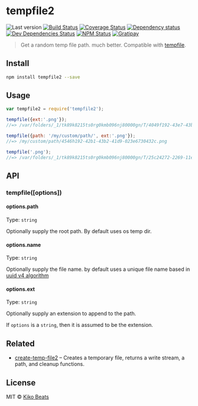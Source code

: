 # tempfile2

![Last version](https://img.shields.io/github/tag/Kikobeats/tempfile2.svg?style=flat-square)
[![Build Status](http://img.shields.io/travis/Kikobeats/tempfile2/master.svg?style=flat-square)](https://travis-ci.org/Kikobeats/tempfile2)
[![Coverage Status](https://img.shields.io/coveralls/Kikobeats/tempfile2.svg?style=flat-square)](https://coveralls.io/github/Kikobeats/tempfile2)
[![Dependency status](http://img.shields.io/david/Kikobeats/tempfile2.svg?style=flat-square)](https://david-dm.org/Kikobeats/tempfile2)
[![Dev Dependencies Status](http://img.shields.io/david/dev/Kikobeats/tempfile2.svg?style=flat-square)](https://david-dm.org/Kikobeats/tempfile2#info=devDependencies)
[![NPM Status](http://img.shields.io/npm/dm/tempfile2.svg?style=flat-square)](https://www.npmjs.org/package/tempfile2)
[![Gratipay](https://img.shields.io/gratipay/Kikobeats.svg?style=flat-square)](https://gratipay.com/~Kikobeats/)

> Get a random temp file path. much better. Compatible with [tempfile](https://github.com/sindresorhus/tempfile).

## Install

```bash
npm install tempfile2 --save
```

## Usage

```js
var tempfile2 = require('tempfile2');

tempfile({ext:'.png'});
//=> /var/folders/_1/tk89k8215ts0rg0kmb096nj80000gn/T/4049f192-43e7-43b2-98d9-094e6760861b.png

tempfile({path: '/my/custom/path/', ext:'.png'});
//=> /my/custom/path/4546h192-42b1-43b2-41d9-023e6730432c.png

tempfile('.png');
//=> /var/folders/_1/tk89k8215ts0rg0kmb096nj80000gn/T/25c24272-2269-11e5-a17f-82bd40254040.png
```

## API

### tempfile([options])

#### options.path

Type: `string`

Optionally supply the root path. By default uses os temp dir.

#### options.name

Type: `string`

Optionally supply the file name. by default uses a unique file name based in [uuid v4 algorithm](https://github.com/broofa/node-uuid#uuidv4options--buffer--offset)

#### options.ext

Type: `string`

Optionally supply an extension to append to the path.

If `options` is a `string`, then it is assumed to be the extension.

## Related

* [create-temp-file2](https://github.com/Kikobeats/create-temp-file2#create-temp-file2) – Creates a temporary file, returns a write stream, a path, and cleanup functions.

## License

MIT © [Kiko Beats](http://www.kikobeats.com)
